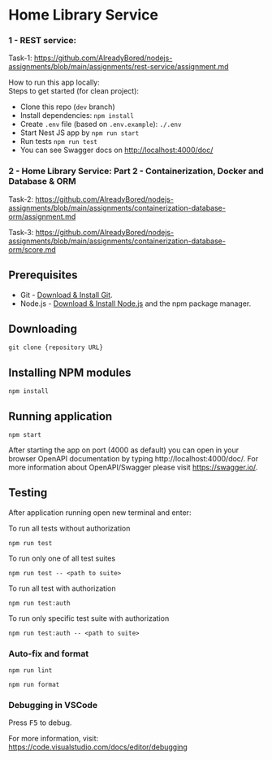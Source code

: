 # Home Library Service

### 1 - REST service:

Task-1: https://github.com/AlreadyBored/nodejs-assignments/blob/main/assignments/rest-service/assignment.md

How to run this app locally:  
 Steps to get started (for clean project):

- Clone this repo (`dev` branch)
- Install dependencies: `npm install`
- Create `.env` file (based on `.env.example`): `./.env`
- Start Nest JS app by `npm run start`
- Run tests `npm run test`
- You can see Swagger docs on [http://localhost:4000/doc/](http://localhost:4000/doc/)

### 2 - Home Library Service: Part 2 - Containerization, Docker and Database & ORM

Task-2: https://github.com/AlreadyBored/nodejs-assignments/blob/main/assignments/containerization-database-orm/assignment.md

Task-3: https://github.com/AlreadyBored/nodejs-assignments/blob/main/assignments/containerization-database-orm/score.md

## Prerequisites

- Git - [Download & Install Git](https://git-scm.com/downloads).
- Node.js - [Download & Install Node.js](https://nodejs.org/en/download/) and the npm package manager.

## Downloading

```
git clone {repository URL}
```

## Installing NPM modules

```
npm install
```

## Running application

```
npm start
```

After starting the app on port (4000 as default) you can open
in your browser OpenAPI documentation by typing http://localhost:4000/doc/.
For more information about OpenAPI/Swagger please visit https://swagger.io/.

## Testing

After application running open new terminal and enter:

To run all tests without authorization

```
npm run test
```

To run only one of all test suites

```
npm run test -- <path to suite>
```

To run all test with authorization

```
npm run test:auth
```

To run only specific test suite with authorization

```
npm run test:auth -- <path to suite>
```

### Auto-fix and format

```
npm run lint
```

```
npm run format
```

### Debugging in VSCode

Press <kbd>F5</kbd> to debug.

For more information, visit: https://code.visualstudio.com/docs/editor/debugging

